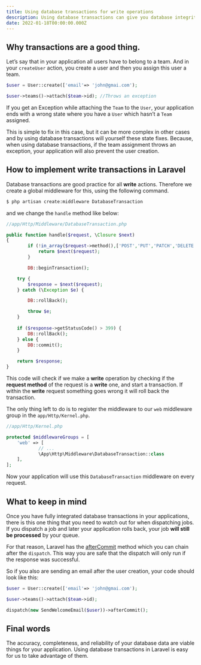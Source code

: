 ```yaml
---
title: Using database transactions for write operations
description: Using database transactions can give you database integrity, and it’s a good practice to use them for your write operations. Let’s see why and how you can use them in your Laravel application. 
date: 2022-01-18T00:00:00.000Z
---
```


## Why transactions are a good thing.
Let’s say that in your application all users have to belong to a team. And in your `createUser` action, you create a user and then you assign this user a team. 
```php
$user = User::create(['email'=> 'john@gmai.com');

$user->teams()->attach($team->id); //Throws an exception
```

If you get an Exception while attaching the `Team` to the `User`, your application ends with a wrong state where you have a `User` which hasn’t a `Team` assigned.

This is simple to fix in this case, but it can be more complex in other cases and by using database transactions will yourself these state fixes. Because, when using database transactions, if the team assignment throws an exception, your application will also prevent the user creation.

## How to implement write transactions in Laravel
Database transactions are good practice for all **write** actions. Therefore we create a global middleware for this, using the following command. 
```bash
$ php artisan create:middleware DatabaseTransaction
```

and we change the `handle` method like below:
```php
//app/Http/Middleware/DatabaseTransaction.php

public function handle($request, \Closure $next)
{
		if (!in_array($request->method(),['POST','PUT','PATCH','DELETE'])) {
			return $next($request);
		}

		DB::beginTransaction();

    try {
        $response = $next($request);
    } catch (\Exception $e) {

        DB::rollBack();

        throw $e;
    }
	
    if ($response->getStatusCode() > 399) {
        DB::rollBack();
    } else {
        DB::commit();
    }

    return $response;
}
```

This code will check if we make a **write** operation by checking if the **request method** of the request is a **write** one, and start a transaction. If within the **write** request something goes wrong it will roll back the transaction.

The only thing left to do is to register the middleware to our `web` middleware group in the  `app/Http/Kernel.php`. 

```php
//app/Http/Kernel.php

protected $middlewareGroups = [
    'web' => [
			// ...
			\App\Http\Middleware\DatabaseTransaction::class
    ],
];
```

Now your application will use this `DatabaseTransaction` middleware on every request.

## What to keep in mind
Once you have fully integrated database transactions in your applications, there is this one thing that you need to watch out for when dispatching jobs. If you dispatch a job and later your application rolls back, your job **will still be processed** by your queue. 

For that reason, Laravel has the [afterCommit](https://laravel.com/docs/8.x/queues#specifying-commit-dispatch-behavior-inline)  method which you can chain after the `dispatch`. This way you are safe that the dispatch will only run if the response was successful. 

So if you also are sending an email after the user creation, your code should look like this:

```php
$user = User::create(['email'=> 'john@gmai.com');

$user->teams()->attach($team->id);

dispatch(new SendWelcomeEmail($user))->afterCommit();
```

## Final words

The accuracy, completeness, and reliability of your database data are viable things for your application. Using database transactions in Laravel is easy for us to take advantage of them. 
